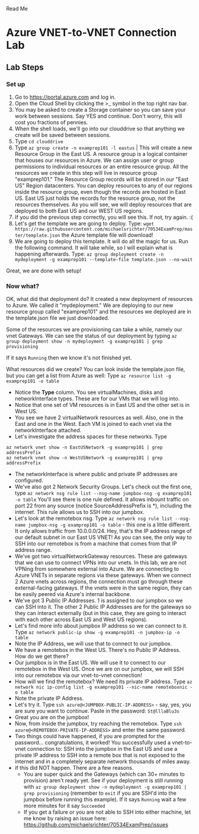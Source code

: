 Read Me

# Azure VNET-to-VNET Connection Lab

## Lab Steps

### Set up

1. Go to https://portal.azure.com and log in. 
2. Open the Cloud Shell by clicking the >_ symbol in the top right nav bar.
3. You may be asked to create a Storage container so you can save your work between sessions. Say YES and continue. Don't worry, this will cost you fractions of pennies.
4. When the shell loads, we'll go into our clouddrive so that anything we create will be saved between sessions.
5. Type `cd clouddrive`
6. Type `az group create -n examprep101 -l eastus` | This will create a new Resource Group in the East US. A resource group is a logical container that houses our resources in Azure. We can assign user or group permissions to individual resources or an entire resource group. All the resources we create in this step will live in resource group "examprep101." The Resource Group records will be stored in our "East US" Region datacenters. You can deploy resources to any of our regions inside the resource group, even though the records are hosted in East US. East US just holds the records for the resource group, not the resources themselves. As you will see, we will deploy resources that are deployed to both East US and our WEST US regions.
7. If you did the previous step correctly, you will see this. If not, try again. :(
8. Let's get the template we are going to deploy. Type: `wget https://raw.githubusercontent.com/michaelsrichter/70534ExamPrep/master/template.json` the Azure template file will download!
9. We are going to deploy this template. It will do all the magic for us. Run the following command. It will take while, so I will explain what is happening afterwards. 
Type: `az group deployment create -n mydeployment -g examprep101 --template-file template.json --no-wait`

Great, we are done with setup!

### Now what?
OK, what did that deployment do? It created a new deployment of resources to Azure. We called it "mydeployment." We are deploying to our new resource group called "examprep101" and the resources we deployed are in the template.json file we just downloaded. 

Some of the resources we are provisioning can take a while, namely our vnet Gateways. We can see the status of our deployment by typing `az group deployment show -n mydeployment -g examprep101 | grep provisioning`

If it says `Running` then we know it's not finished yet.

What resources did we create? You can look inside the template.json file, but you can get a list from Azure as well: Type `az resource list -g examprep101 -o table`
* Notice the **Type** column. You see virtualMachines, disks and networkInterface types. These are for our VMs that we will log into. 
* Notice that one set of VM resources is in East US and the other set is in West US.
* You see we have 2 virtualNetwork resources as well. Also, one in the East and one in the West. Each VM is joined to each vnet via the networkInterface attached.
* Let's investigate the address spaces for these networks. Type
```
az network vnet show -n EastUSNetwork -g examprep101 | grep addressPrefix
az network vnet show -n WestUSNetwork -g examprep101 | grep addressPrefix
```
* The networkInterface is where public and private IP addresses are configured.
* We've also got 2 Network Security Groups. Let's check out the first one, type `az network nsg rule list --nsg-name jumpbox-nsg -g examprep101 -o table`
You'll see there is one rule defined. It allows inbount traffic on port 22 from any source (notice SourceAddressPrefix is *), including the internet. This rule allows us to SSH into our jumpbox. 
* Let's look at the remotebox nsg. Type `az network nsg rule list --nsg-name jumpbox-nsg -g examprep101 -o table` - this one is a little different. It only allows traffic from 10.0.0.0/24. Hey, that's the IP address range of our default subnet in our East US VNET! As you can see, the only way to SSH into our remotebox is from a machine that comes from that IP address range.
* We've got two virtualNetworkGateway resources. These are gateways that we can use to connect VPNs into our vnets. In this lab, we are not VPNing from somewhere external into Azure. We are connecting to Azure VNETs in separate regions via these gateways. When we connect 2 Azure vnets across regions, the connection must go through these external-facing gateways. If the vnets were in the same region, they can be easily peered via Azure's internal backbone. 
* We've got 3 Public IP Addresses. 1 is assigned to our jumpbox so we can SSH into it. The other 2 Public IP Addresses are for the gateways so they can interact externally (but in this case, they are going to interact with each other across East US and West US regions).
* Let's find more info about jumpbox IP address so we can connect to it. Type `az network public-ip show -g examprep101 -n jumpbox-ip -o table`
* Note the IP Address, we will use that to connect to our jumpbox.
* We have a remotebox in the West US. There's no Public IP Address. How do we get there?
* Our jumpbox is in the East US. We will use it to connect to our remotebox in the West US. Once we are on our jumpbox, we will SSH into our remotebox via our vnet-to-vnet connection!
* How will we find the remotebox? We need its private IP address. Type `az network nic ip-config list -g examprep101 --nic-name remoteboxnic -o table`
* Note the private IP Address.
* Let's try it. Type `ssh azure@<JUMPBOX-PUBLIC-IP-ADDRESS>` - say, yes, you are sure you want to continue. Paste in the password: `St@lllaBlu3s`
* Great you are on the jumpbox!
* Now, from inside the jumpbox, try reaching the remotebox. Type `ssh azure@<REMOTEBOX-PRIVATE-IP-ADDRESS>` and enter the same password.
* Two things could have happened, if you are prompted for the password... congratulations, it worked! You successfully used a vnet-to-vnet connection to: SSH into the jumpbox in the East US and use a private IP address to SSH into a remote box that is not exposed to the internet and in a completely separate network thousands of miles away.
* if this did NOT happen. There are a few reasons.
  * You are super quick and the Gateways (which can 30+ minutes to provision) aren't ready yet. See if your deployment is still running with `az group deployment show -n mydeployment -g examprep101 | grep provisioning` (remember to `exit` if you are SSH'd into the jumpbox before running this example). If it says `Running` wait a few more minutes for it say `Succeeded`
  * If you get a failure or you are not able to SSH into either machine, let me know by raising an issue here: https://github.com/michaelsrichter/70534ExamPrep/issues



